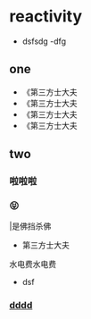 # reactivity

- dsfsdg
-dfg 






## one

- 《第三方士大夫
- 《第三方士大夫
- 《第三方士大夫
- 《第三方士大夫


## two

### 啦啦啦
### 😝


|是佛挡杀佛




- 第三方士大夫


水电费水电费


- dsf





### [dddd](./ooo.md)


